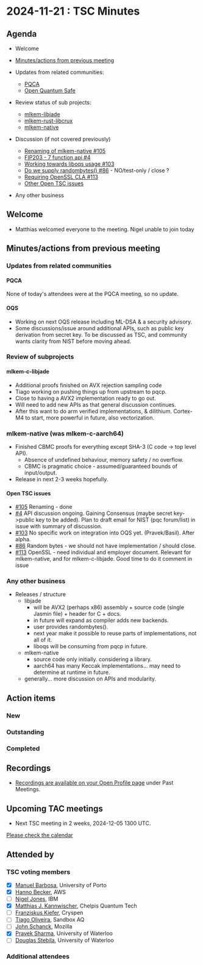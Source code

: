 # 2024-11-21 :  TSC Minutes

## Agenda

* Welcome

* [Minutes/actions from previous meeting](../2024-11-07/minutes.md)

* Updates from related communities:
  * [PQCA](https://github.com/PQCA)
  * [Open Quantum Safe](https://github.com/open-quantum-safe)

* Review status of sub projects:

  * [mlkem-libjade](https://github.com/pq-code-package/mlkem-libjade)
  * [mlkem-rust-libcrux](https://github.com/pq-code-package/mlkem-rust-libcrux)
  * [mlkem-native](https://github.com/pq-code-package/mlkem-c-embedded)

* Discussion (if not covered previously)

  * [Renaming of mlkem-native #105](https://github.com/pq-code-package/tsc/issues/105)
  * [FIP203 - 7 function api #4](https://github.com/pq-code-package/tsc/issues/4#issuecomment-2456391348)
  * [Working towards liboqs usage #103](https://github.com/pq-code-package/tsc/issues/103)
  * [Do we supply randombytes() #86](https://github.com/pq-code-package/tsc/issues/86) - NO/test-only / close ?
  * [Requiring OpenSSL CLA #113](https://github.com/pq-code-package/tsc/issues/113)
  * [Other Open TSC issues](https://github.com/orgs/pq-code-package/projects/4/views/1)

* Any other business

 ## Welcome

* Matthias welcomed everyone to the meeting. Nigel unable to join today

## Minutes/actions from previous meeting

### Updates from related communities

#### PQCA

None of today's attendees were at the PQCA meeting, so no update.

#### OQS

* Working on next OQS release including ML-DSA & a security advisory.
* Some discussions/issue around additional APIs, such as public key derivation from secret key. To be discussed as TSC, and community wants clarity from NIST before moving ahead.

### Review of subprojects

#### mlkem-c-libjade

* Additional proofs finished on AVX rejection sampling code
* Tiago working on pushing things up from upstream to pqcp.
* Close to having a AVX2 implementation ready to go out.
* Will need to add new APIs as that general discussion continues.
* After this want to do arm verified implementations, & dilithium. Cortex-M4 to start, more powerful in future, also vectorization.

### mlkem-native (was mlkem-c-aarch64)

* Finished CBMC proofs for everything except SHA-3 (C code -> top level API).
  * Absence of undefined behaviour, memory safety / no overflow.
  * CBMC is pragmatic choice - assumed/guaranteed bounds of input/output.
* Release in next 2-3 weeks hopefully.

#### Open TSC issues

* [#105](https://github.com/pq-code-package/tsc/issues/105) Renaming - done
* [#4](https://github.com/pq-code-package/tsc/issues/4) API discussion ongoing. Gaining Consensus (maybe secret key->public key to be added). Plan to draft email for NIST (pqc forum/list) in issue with summary of discussion.
* [#103](https://github.com/pq-code-package/tsc/issues/103) No specific work on integration into OQS yet. (Pravek/Basil). After alpha.
* [#86](https://github.com/pq-code-package/tsc/issues/86) Random bytes - we should not have implementation / should close.
* [#113](https://github.com/pq-code-package/tsc/issues/113) OpenSSL - need individual and employer document. Relevant for mlkem-native, and for mlkem-c-libjade. Good time to do it comment in issue

### Any other business

* Releases / structure
  * libjade
    * will be AVX2 (perhaps x86) assembly + source code (single Jasmin file) + header for C + docs.
    * in future will expand as compiler adds new backends.
    * user provides randombytes().
    * next year make it possible to reuse parts of implementations, not all of it.
    * liboqs will be consuming from pqcp in future.
  * mlkem-native
    * source code only initially. considering a library.
    * aarch64 has many Keccak implementations... may need to determine at runtime in future.
  * generally... more discussion on APIs and modularity.
  
## Action items

### New

### Outstanding

### Completed

## Recordings

* [Recordings are available on your Open Profile page](https://openprofile.dev/my-meetings) under Past Meetings.

## Upcoming TAC meetings

* Next TSC meeting in 2 weeks, 2024-12-05 1300 UTC.

[Please check the calendar](https://pqca.org/calendar/)

## Attended by

### TSC voting members

* [X] [Manuel Barbosa](https://github.com/mbbarbosa), University of Porto
* [X] [Hanno Becker](https://github.com/hanno-becker), AWS
* [ ] [Nigel Jones](https://github.com/planetf1), IBM
* [X] [Matthias J. Kannwischer](https://github.com/mkannwischer), Chelpis Quantum Tech
* [ ] [Franziskus Kiefer](https://github.com/franziskuskiefer), Cryspen
* [ ] [Tiago Oliveira](https://github.com/tfaoliveira), Sandbox AQ
* [ ] [John Schanck](https://github.com/jschanck), Mozilla
* [X] [Pravek Sharma](https://github.com/praveksharma), University of Waterloo
* [ ] [Douglas Stebila](https://github.com/dstebila), University of Waterloo

### Additional attendees
